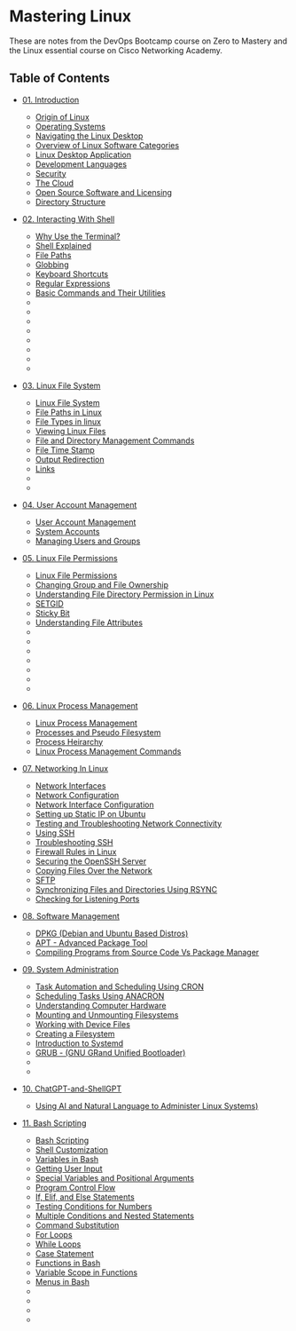 # Mastering Linux

These are notes from the DevOps Bootcamp course on Zero to Mastery and the Linux essential course on Cisco Networking Academy. 

## Table of Contents

- [01. Introduction](https://github.com/ikechukwu25/Mastering-Linux/blob/main/Linux/01-Introduction.md)
  - [Origin of Linux](https://github.com/ikechukwu25/Mastering-Linux/blob/main/Linux/01-Introduction.md#origin-of-linux)
  - [Operating Systems](https://github.com/ikechukwu25/Mastering-Linux/blob/main/Linux/01-Introduction.md#operating-systems)
  - [Navigating the Linux Desktop](https://github.com/ikechukwu25/Mastering-Linux/blob/main/Linux/01-Introduction.md#navigating-the-linux-desktop)
  - [Overview of Linux Software Categories](https://github.com/ikechukwu25/Mastering-Linux/blob/main/Linux/01-Introduction.md#overview-of-linux-software-categories)
  - [Linux Desktop Application](https://github.com/ikechukwu25/Mastering-Linux/blob/main/Linux/01-Introduction.md#linux-desktop-applications)
  - [Development Languages](https://github.com/ikechukwu25/Mastering-Linux/blob/main/Linux/01-Introduction.md#development-languages)
  - [Security](https://github.com/ikechukwu25/Mastering-Linux/blob/main/Linux/01-Introduction.md#security)
  - [The Cloud](https://github.com/ikechukwu25/Mastering-Linux/blob/main/Linux/01-Introduction.md#the-cloud)
  - [Open Source Software and Licensing](https://github.com/ikechukwu25/Mastering-Linux/blob/main/Linux/01-Introduction.md#open-source-software-and-licensing)
  - [Directory Structure](https://github.com/ikechukwu25/Mastering-Linux/blob/main/Linux/01-Introduction.md#directory-structure)

- [02. Interacting With Shell](https://github.com/ikechukwu25/Mastering-Linux/blob/main/Linux/02-Interacting-With-Shell.md)
  - [Why Use the Terminal?](https://github.com/ikechukwu25/Mastering-Linux/blob/main/Linux/02-Interacting-With-Shell.md#why-use-the-terminal)
  - [Shell Explained](https://github.com/ikechukwu25/Mastering-Linux/blob/main/Linux/02-Interacting-With-Shell.md#shell-explained)
  - [File Paths](https://github.com/ikechukwu25/Mastering-Linux/blob/main/Linux/02-Interacting-With-Shell.md#file-paths)
  - [Globbing](https://github.com/ikechukwu25/Mastering-Linux/blob/main/Linux/02-Interacting-With-Shell.md#globbing)
  - [Keyboard Shortcuts](https://github.com/ikechukwu25/Mastering-Linux/blob/main/Linux/02-Interacting-With-Shell.md#keyboard-shortcuts)
  - [Regular Expressions](https://github.com/ikechukwu25/Mastering-Linux/blob/main/Linux/02-Interacting-With-Shell.md#regular-expressions-regex)
  - [Basic Commands and Their Utilities](https://github.com/ikechukwu25/Mastering-Linux/blob/main/Linux/02-Interacting-With-Shell.md#basic-commands-and-their-utilities)
  - []()
  - []()
  - []()
  - []()
  - []()
  - []()
  - []()
  - []()

- [03. Linux File System](https://github.com/ikechukwu25/Mastering-Linux/blob/main/Linux/03-Linux-File-System.md)
  - [Linux File System](https://github.com/ikechukwu25/Mastering-Linux/blob/main/Linux/03-Linux-File-System.md)
  - [File Paths in Linux](https://github.com/ikechukwu25/Mastering-Linux/blob/main/Linux/03-Linux-File-System.md#file-paths-in-linux)
  - [File Types in linux](https://github.com/ikechukwu25/Mastering-Linux/blob/main/Linux/03-Linux-File-System.md#file-types-in-linux)
  - [Viewing Linux Files](https://github.com/ikechukwu25/Mastering-Linux/blob/main/Linux/03-Linux-File-System.md#viewing-files)
  - [File and Directory Management Commands](https://github.com/ikechukwu25/Mastering-Linux/blob/main/Linux/03-Linux-File-System.md#file-and-directory-management-commands)
  - [File Time Stamp](https://github.com/ikechukwu25/Mastering-Linux/blob/main/Linux/03-Linux-File-System.md#file-time-stamps)
  - [Output Redirection](https://github.com/ikechukwu25/Mastering-Linux/blob/main/Linux/03-Linux-File-System.md#output-redirection)
  - [Links](https://github.com/ikechukwu25/Mastering-Linux/blob/main/Linux/03-Linux-File-System.md#links)
  - []()
  - []()

- [04. User Account Management](https://github.com/ikechukwu25/Mastering-Linux/blob/main/Linux/04-User-Accounts-Management.md)
  - [User Account Management](https://github.com/ikechukwu25/Mastering-Linux/blob/main/Linux/04-User-Accounts-Management.md)
  - [System Accounts](https://github.com/ikechukwu25/Mastering-Linux/blob/main/Linux/04-User-Accounts-Management.md#system-accounts)
  - [Managing Users and Groups](https://github.com/ikechukwu25/Mastering-Linux/blob/main/Linux/04-User-Accounts-Management.md#managing-users-and-groups)
 
- [05. Linux File Permissions](https://github.com/ikechukwu25/Mastering-Linux/blob/main/Linux/05-Linux-File-Permissions.md)
  - [Linux File Permissions](https://github.com/ikechukwu25/Mastering-Linux/blob/main/Linux/05-Linux-File-Permissions.md)
  - [Changing Group and File Ownership](https://github.com/ikechukwu25/Mastering-Linux/blob/main/Linux/05-Linux-File-Permissions.md#changing-groups)
  - [Understanding File Directory Permission in Linux](https://github.com/ikechukwu25/Mastering-Linux/blob/main/Linux/05-Linux-File-Permissions.md#understanding-file-directory-permissions-in-linux)
  - [SETGID](https://github.com/ikechukwu25/Mastering-Linux/blob/main/Linux/05-Linux-File-Permissions.md#understanding-file-directory-permissions-in-linux)
  - [Sticky Bit](https://github.com/ikechukwu25/Mastering-Linux/blob/main/Linux/05-Linux-File-Permissions.md#sticky-bit)
  - [Understanding File Attributes](https://github.com/ikechukwu25/Mastering-Linux/blob/main/Linux/05-Linux-File-Permissions.md#understanding-files-attributes)
  - []()
  - []()
  - []()
  - []()
  - []()
  - []()
  - []()

- [06. Linux Process Management](https://github.com/ikechukwu25/Mastering-Linux/blob/main/Linux/06-Linux-Process-Management.md)
  - [Linux Process Management](https://github.com/ikechukwu25/Mastering-Linux/blob/main/Linux/06-Linux-Process-Management.md)
  - [Processes and Pseudo Filesystem](https://github.com/ikechukwu25/Mastering-Linux/blob/main/Linux/06-Linux-Process-Management.md#processes-and-pseudo-filesystems)
  - [Process Heirarchy](https://github.com/ikechukwu25/Mastering-Linux/blob/main/Linux/06-Linux-Process-Management.md#process-hierarchy)
  - [Linux Process Management Commands](https://github.com/ikechukwu25/Mastering-Linux/blob/main/Linux/06-Linux-Process-Management.md#linux-process-management-commands)
 
- [07. Networking In Linux](https://github.com/ikechukwu25/Mastering-Linux/blob/main/Linux/07-Networking-In-Linux.md)
  - [Network Interfaces](https://github.com/ikechukwu25/Mastering-Linux/blob/main/Linux/07-Networking-In-Linux.md#network-interfaces)
  - [Network Configuration](https://github.com/ikechukwu25/Mastering-Linux/blob/main/Linux/07-Networking-In-Linux.md#network-configuration)
  - [Network Interface Configuration](https://github.com/ikechukwu25/Mastering-Linux/blob/main/Linux/07-Networking-In-Linux.md#network-interface-configuration)
  - [Setting up Static IP on Ubuntu](https://github.com/ikechukwu25/Mastering-Linux/blob/main/Linux/07-Networking-In-Linux.md#setting-up-static-ip-on-ubuntu-netplan)
  - [Testing and Troubleshooting Network Connectivity](https://github.com/ikechukwu25/Mastering-Linux/blob/main/Linux/07-Networking-In-Linux.md#testing-and-troubleshooting-network-connectivity)
  - [Using SSH](https://github.com/ikechukwu25/Mastering-Linux/blob/main/Linux/07-Networking-In-Linux.md#using-ssh)
  - [Troubleshooting SSH](https://github.com/ikechukwu25/Mastering-Linux/blob/main/Linux/07-Networking-In-Linux.md#troubleshooting-ssh)
  - [Firewall Rules in Linux](https://github.com/ikechukwu25/Mastering-Linux/blob/main/Linux/07-Networking-In-Linux.md#firewall-rules-in-linux)
  - [Securing the OpenSSH Server](https://github.com/ikechukwu25/Mastering-Linux/blob/main/Linux/07-Networking-In-Linux.md#securing-the-openssh-server-sshd)
  - [Copying Files Over the Network](https://github.com/ikechukwu25/Mastering-Linux/blob/main/Linux/07-Networking-In-Linux.md#copying-files-over-the-network-scp)
  - [SFTP](https://github.com/ikechukwu25/Mastering-Linux/blob/main/Linux/07-Networking-In-Linux.md#sftp)
  - [Synchronizing Files and Directories Using RSYNC](https://github.com/ikechukwu25/Mastering-Linux/blob/main/Linux/07-Networking-In-Linux.md#synchronizing-files-and-directories-using-rsync)
  - [Checking for Listening Ports](https://github.com/ikechukwu25/Mastering-Linux/blob/main/Linux/07-Networking-In-Linux.md#checking-for-listening-ports)

- [08. Software Management](https://github.com/ikechukwu25/Mastering-Linux/blob/main/Linux/08-Software-Management.md)
  - [DPKG (Debian and Ubuntu Based Distros)](https://github.com/ikechukwu25/Mastering-Linux/blob/main/Linux/08-Software-Management.md#dpkg-debian-and-ubuntu-based-distros)
  - [APT - Advanced Package Tool](https://github.com/ikechukwu25/Mastering-Linux/blob/main/Linux/08-Software-Management.md#apt---advanced-package-tool)
  - [Compiling Programs from Source Code Vs Package Manager](https://github.com/ikechukwu25/Mastering-Linux/blob/main/Linux/08-Software-Management.md#compiling-programs-from-source-code-vs-package-manager)

- [09. System Administration](https://github.com/ikechukwu25/Mastering-Linux/blob/main/Linux/09-System-Administration.md)
  - [Task Automation and Scheduling Using CRON](https://github.com/ikechukwu25/Mastering-Linux/blob/main/Linux/09-System-Administration.md#task-automation-and-scheduling-using-cron-crontab)
  - [Scheduling Tasks Using ANACRON](https://github.com/ikechukwu25/Mastering-Linux/blob/main/Linux/09-System-Administration.md#scheduling-tasks-using-anacron-anacron)
  - [Understanding Computer Hardware](https://github.com/ikechukwu25/Mastering-Linux/blob/main/Linux/09-System-Administration.md#scheduling-tasks-using-anacron-anacron)
  - [Mounting and Unmounting Filesystems](https://github.com/ikechukwu25/Mastering-Linux/blob/main/Linux/09-System-Administration.md#mounting-and-unmounting-file-systems-df-mount-umount-fdisk-gparted)
  - [Working with Device Files](https://github.com/ikechukwu25/Mastering-Linux/blob/main/Linux/09-System-Administration.md#working-with-device-files-dd)
  - [Creating a Filesystem](https://github.com/ikechukwu25/Mastering-Linux/blob/main/Linux/09-System-Administration.md#creating-a-file-system)
  - [Introduction to Systemd](https://github.com/ikechukwu25/Mastering-Linux/blob/main/Linux/09-System-Administration.md#introduction-to-systemd)
  - [GRUB - (GNU GRand Unified Bootloader)](https://github.com/ikechukwu25/Mastering-Linux/blob/main/Linux/09-System-Administration.md#grub-gnu-grand-unified-bootloader)
  - []()
  - []()

- [10. ChatGPT-and-ShellGPT](https://github.com/ikechukwu25/Mastering-Linux/blob/main/Linux/10-ChatGPT-and-ShellGPT.md)
  - [Using AI and Natural Language to Administer Linux Systems)](https://github.com/ikechukwu25/Mastering-Linux/blob/main/Linux/10-ChatGPT-and-ShellGPT.md#using-ai-and-natural-language-to-administer-linux-systems)

- [11. Bash Scripting](https://github.com/ikechukwu25/Mastering-Linux/blob/main/Linux/11-Bash-Shell-Scripting.md)
  - [Bash Scripting](https://github.com/ikechukwu25/Mastering-Linux/blob/main/Linux/11-Bash-Shell-Scripting.md#basic-scripting)
  - [Shell Customization](https://github.com/ikechukwu25/Mastering-Linux/blob/main/Linux/11-Bash-Shell-Scripting.md#shell-customization)
  - [Variables in Bash](https://github.com/ikechukwu25/Mastering-Linux/blob/main/Linux/11-Bash-Shell-Scripting.md#variables-in-bash)
  - [Getting User Input](https://github.com/ikechukwu25/Mastering-Linux/blob/main/Linux/11-Bash-Shell-Scripting.md#getting-user-input)
  - [Special Variables and Positional Arguments](https://github.com/ikechukwu25/Mastering-Linux/blob/main/Linux/11-Bash-Shell-Scripting.md#special-variables-and-positional-arguments)
  - [Program Control Flow](https://github.com/ikechukwu25/Mastering-Linux/blob/main/Linux/11-Bash-Shell-Scripting.md#program-control-flow)
  - [If, Elif, and Else Statements](https://github.com/ikechukwu25/Mastering-Linux/blob/main/Linux/11-Bash-Shell-Scripting.md#if-elif-and-else-statements)
  - [Testing Conditions for Numbers](https://github.com/ikechukwu25/Mastering-Linux/blob/main/Linux/11-Bash-Shell-Scripting.md#testing-conditions-for-numbers)
  - [Multiple Conditions and Nested Statements](https://github.com/ikechukwu25/Mastering-Linux/blob/main/Linux/11-Bash-Shell-Scripting.md#testing-conditions-for-numbers)
  - [Command Substitution](https://github.com/ikechukwu25/Mastering-Linux/blob/main/Linux/11-Bash-Shell-Scripting.md#command-substitution)
  - [For Loops](https://github.com/ikechukwu25/Mastering-Linux/blob/main/Linux/11-Bash-Shell-Scripting.md#for-loops)
  - [While Loops](https://github.com/ikechukwu25/Mastering-Linux/blob/main/Linux/11-Bash-Shell-Scripting.md#while-loops)
  - [Case Statement](https://github.com/ikechukwu25/Mastering-Linux/blob/main/Linux/11-Bash-Shell-Scripting.md#case-statement)
  - [Functions in Bash](https://github.com/ikechukwu25/Mastering-Linux/blob/main/Linux/11-Bash-Shell-Scripting.md#functions-in-bash)
  - [Variable Scope in Functions](https://github.com/ikechukwu25/Mastering-Linux/blob/main/Linux/11-Bash-Shell-Scripting.md#variable-scope-in-functions)
  - [Menus in Bash](https://github.com/ikechukwu25/Mastering-Linux/blob/main/Linux/11-Bash-Shell-Scripting.md#menus-in-bash-the-select-statement)
  - []()
  - []()
  - []()
  - []()
